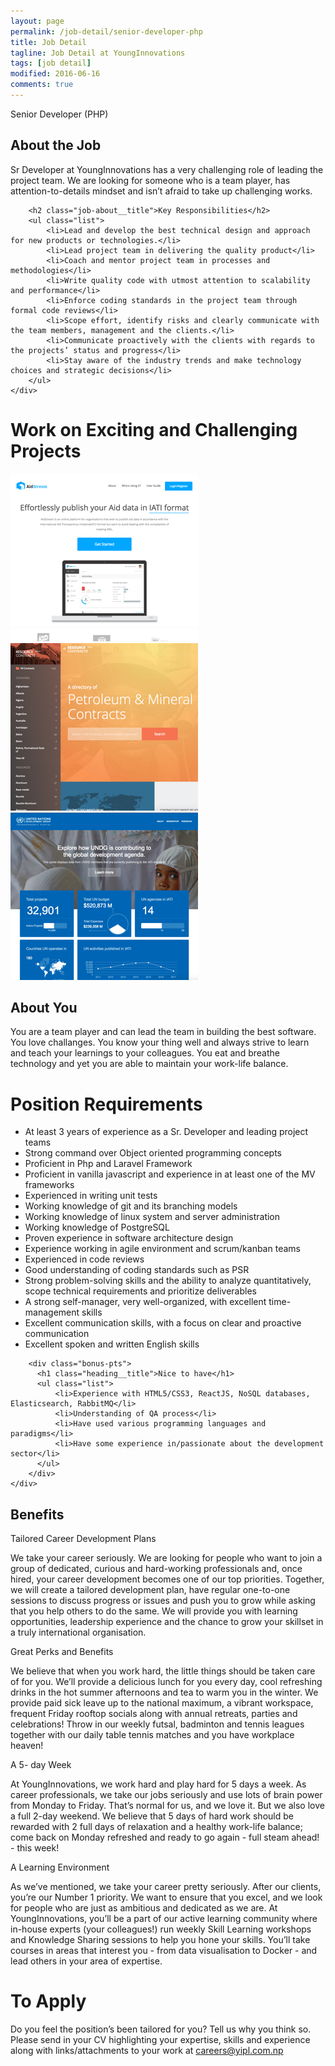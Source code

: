 ```yaml
---
layout: page
permalink: /job-detail/senior-developer-php
title: Job Detail
tagline: Job Detail at YoungInnovations
tags: [job detail]
modified: 2016-06-16
comments: true
---
```


<div class="job-teaser">
    <div class="job-teaser__hero-content wrap-960">    
        <div class="job-teaser__img-circle senior-developer-php"></div>
        <span class="hero-content__description">Senior Developer (PHP)</span>
    </div>    
</div>

<div class="job-about">
    <div class="wrap-620">
        <h2 class="job-about__title">About the Job</h2>
        <div class="job-about__description">
         <p>Sr Developer at YoungInnovations has a very challenging role of leading the project team. We are looking for someone who is a team player, has attention-to-details mindset and isn’t afraid to take up challenging works.</p>      
        </div>
        
        <h2 class="job-about__title">Key Responsibilities</h2>
        <ul class="list">
            <li>Lead and develop the best technical design and approach for new products or technologies.</li>
            <li>Lead project team in delivering the quality product</li>
            <li>Coach and mentor project team in processes and methodologies</li>
            <li>Write quality code with utmost attention to scalability and performance</li>
            <li>Enforce coding standards in the project team through formal code reviews</li>
            <li>Scope effort, identify risks and clearly communicate with the team members, management and the clients.</li>
            <li>Communicate proactively with the clients with regards to the projects’ status and progress</li>
            <li>Stay aware of the industry trends and make technology choices and strategic decisions</li>
        </ul>
    </div>
</div>

<div class="work-fun">
    <div class="wrap-960">
        <h1 class="career-title">Work on Exciting and Challenging Projects </h1>
        <div class="work-fun-wrapper">
            <div class="work-fun-wrapper__list">
                <a href="http://aidstream.org/" title="Aidstream">
                    <img src="/images/career/ic_aidstream_shot.jpg" alt="Aidstream" />   
                </a>     
            </div>
            <div class="work-fun-wrapper__list">
                <a href="http://www.resourcecontracts.org/" title="Resource Contracts">
                    <img src="/images/career/ic_nrgi_shot.jpg" alt="Resource Contracts">    
                </a>                            
            </div>
            <div class="work-fun-wrapper__list">
                <a href="http://open.undg.org/" title="UN Transparency Portal">
                    <img src="/images/career/ic_undg_shot.jpg" alt="UN Transparency portal" >   
                </a>             
            </div>
        </div>
    </div>
</div>

<div class="job-about__you">
    <div class="wrap-620">
        <h2 class="job-about__title">About You</h2>
        <div class="job-about__description">
             <p>You are a team player and can lead the team in building the best software. You love challanges. You know your thing well and always strive to learn and teach your learnings to your colleagues. You eat and breathe technology and yet you are able to maintain your work-life balance.</p>
        </div> 
        <div class="requirements">
            <h1 class="heading__title">Position Requirements</h1>
            <ul class="list">
                <li>At least 3 years of experience as a Sr. Developer and leading project teams</li>
                <li>Strong command over Object oriented programming concepts</li>
                <li>Proficient in Php and Laravel Framework</li>
                <li>Proficient in vanilla javascript and experience in at least one of the MV frameworks</li>
                <li>Experienced in writing unit tests</li>
                <li>Working knowledge of git and its branching models</li>
                <li>Working knowledge of linux system and server administration</li>
                <li>Working knowledge of PostgreSQL</li>
                <li>Proven experience in software architecture design</li>
                <li>Experience working in agile environment and scrum/kanban teams</li>
                <li>Experienced in code reviews</li>
                <li>Good understanding of coding standards such as PSR</li>
                <li>Strong problem-solving skills and the ability to analyze quantitatively, scope technical requirements and prioritize deliverables</li>
                <li>A strong self-manager, very well-organized, with excellent time-management skills</li>
                <li>Excellent communication skills, with a focus on clear and proactive communication</li>
                <li>Excellent spoken and written English skills</li>
            </ul>            
        </div>                   
        
        <div class="bonus-pts">
          <h1 class="heading__title">Nice to have</h1>
          <ul class="list">
              <li>Experience with HTML5/CSS3, ReactJS, NoSQL databases, Elasticsearch, RabbitMQ</li>
              <li>Understanding of QA process</li>
              <li>Have used various programming languages and paradigms</li>
              <li>Have some experience in/passionate about the development sector</li>             
          </ul>
        </div>
    </div>  
</div>  
<div class="career-benefits">
    <div class="wrap-960">
        <h2 class="career-title">Benefits</h2>
        <div class="benefits-wrap clearfix">
            <div class="benefits-wrap__list">
                <div class="benefits-wrap__list-content">
                    <span class="benefits-wrap-title">Tailored Career Development Plans</span>
                    <p>We take your career seriously. We are looking for people who want to join a group of dedicated, curious and hard-working professionals and, once hired, your career development becomes one of our top priorities. Together, we will create a tailored development plan, have regular one-to-one sessions to discuss progress or issues and push you to grow while asking that you help others to do the same. We will provide you with learning opportunities, leadership experience and the chance to grow your skillset in a truly international organisation. </p>    
                </div>    
            </div>
            <div class="benefits-wrap__list">
                <div class="benefits-wrap__list-content">
                    <span class="benefits-wrap-title">Great Perks and Benefits</span>
                    <p>We believe that when you work hard, the little things should be taken care of for you. We’ll provide a delicious lunch for you every day, cool refreshing drinks in the hot summer afternoons and tea to warm you in the winter.  We provide paid sick leave up to the national maximum, a vibrant workspace, frequent Friday rooftop socials along with annual retreats, parties and celebrations!  Throw in our weekly futsal, badminton and tennis leagues together with our daily table tennis matches and you have workplace heaven!</p>    
                </div>    
            </div>
            <div class="benefits-wrap__list">
                <div class="benefits-wrap__list-content">
                    <span class="benefits-wrap-title">A 5- day Week</span>
                    <p>At YoungInnovations, we work hard and play hard for 5 days a week. As career professionals, we take our jobs seriously and use lots of brain power from Monday to Friday. That’s normal for us, and we love it. But we also love a full 2-day weekend. We believe that 5 days of hard work should be rewarded with 2 full days of relaxation and a healthy work-life balance; come back on Monday refreshed and ready to go again - full steam ahead! - this week!</p>    
                </div>    
            </div>
            <div class="benefits-wrap__list">
                <div class="benefits-wrap__list-content">
                    <span class="benefits-wrap-title">A Learning Environment</span>
                    <p>As we’ve mentioned, we take your career pretty seriously. After our clients, you’re our Number 1 priority. We want to ensure that you excel, and we look for people who are just as ambitious and dedicated as we are. At YoungInnovations, you’ll be a part of our active learning community where in-house experts (your colleagues!) run weekly  Skill Learning workshops and Knowledge Sharing sessions to help you hone your skills. You’ll take courses in areas that interest you - from data visualisation to Docker - and lead others in your area of expertise.</p>    
                </div>    
            </div>
        </div>
    </div>    
</div>

<div class="job-apply wrap-620">
    <h1 class="heading__title">To Apply</h1>
    <p class="survey">Do you feel the position’s been tailored for you? Tell us why you think so. Please send in your CV highlighting your expertise, skills and experience along with links/attachments to your work at <a href="mailto:careers@yipl.com.np">careers@yipl.com.np</a>
</div>